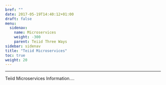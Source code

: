```yaml
---
bref: ""
date: 2017-05-19T14:40:12+01:00
draft: false
menu:
  sidenav:
    name: Microservices
    weight: -300
    parent: Teiid Three Ways
sidebar: sidenav
title: "Teiid Microservices"
toc: true
weight: 20
---
```

    
---

Teiid Microservices Information....